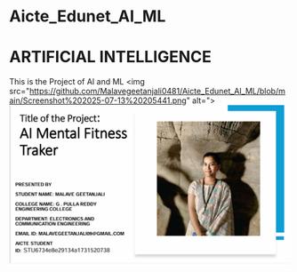 # Aicte_Edunet_AI_ML
# ARTIFICIAL INTELLIGENCE
This is the Project of AI and ML 
<img src="https://github.com/Malavegeetanjali0481/Aicte_Edunet_AI_ML/blob/main/Screenshot%202025-07-13%20205441.png" alt=">
<img src="https://github.com/Malavegeetanjali0481/Aicte_Edunet_AI_ML/blob/main/Screenshot%202025-07-13%20205441.png" alt="">
